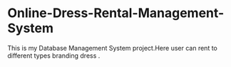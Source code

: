 # Online-Dress-Rental-Management-System
This is my Database Management System project.Here user can rent to different types  branding dress . 
